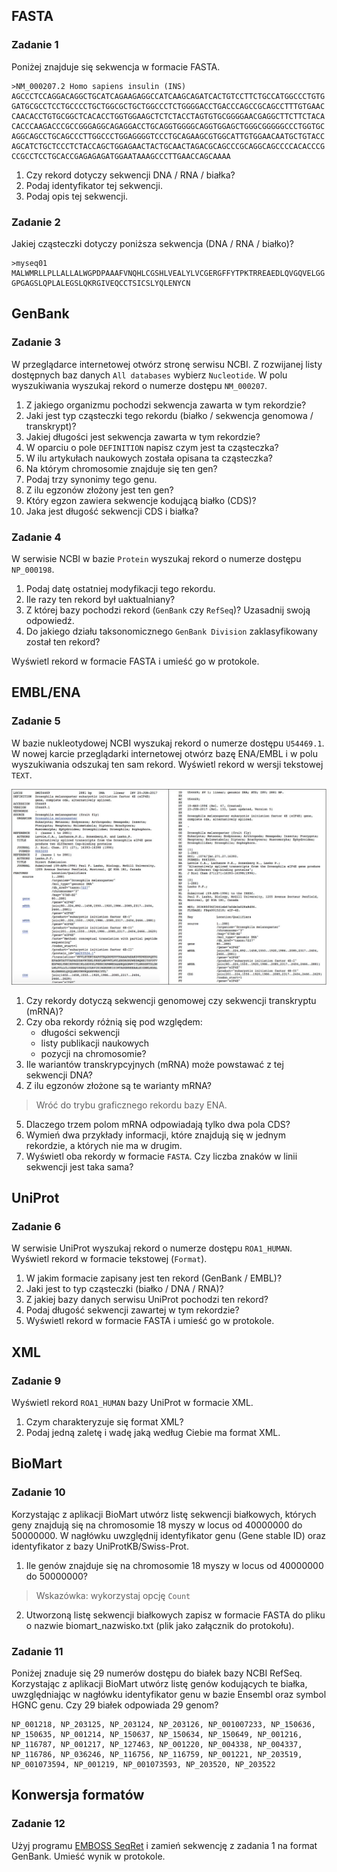 ## FASTA

### Zadanie 1
Poniżej znajduje się sekwencja w formacie FASTA.

```
>NM_000207.2 Homo sapiens insulin (INS)
AGCCCTCCAGGACAGGCTGCATCAGAAGAGGCCATCAAGCAGATCACTGTCCTTCTGCCATGGCCCTGTG
GATGCGCCTCCTGCCCCTGCTGGCGCTGCTGGCCCTCTGGGGACCTGACCCAGCCGCAGCCTTTGTGAAC
CAACACCTGTGCGGCTCACACCTGGTGGAAGCTCTCTACCTAGTGTGCGGGGAACGAGGCTTCTTCTACA
CACCCAAGACCCGCCGGGAGGCAGAGGACCTGCAGGTGGGGCAGGTGGAGCTGGGCGGGGGCCCTGGTGC
AGGCAGCCTGCAGCCCTTGGCCCTGGAGGGGTCCCTGCAGAAGCGTGGCATTGTGGAACAATGCTGTACC
AGCATCTGCTCCCTCTACCAGCTGGAGAACTACTGCAACTAGACGCAGCCCGCAGGCAGCCCCACACCCG
CCGCCTCCTGCACCGAGAGAGATGGAATAAAGCCCTTGAACCAGCAAAA
```

1. Czy rekord dotyczy sekwencji DNA / RNA / białka?
2. Podaj identyfikator tej sekwencji.
3. Podaj opis tej sekwencji.


### Zadanie 2
Jakiej cząsteczki dotyczy poniższa sekwencja (DNA / RNA / białko)?

```
>myseq01
MALWMRLLPLLALLALWGPDPAAAFVNQHLCGSHLVEALYLVCGERGFFYTPKTRREAEDLQVGQVELGG
GPGAGSLQPLALEGSLQKRGIVEQCCTSICSLYQLENYCN
```


## GenBank

### Zadanie 3
W przeglądarce internetowej otwórz stronę serwisu NCBI. Z rozwijanej listy dostępnych baz danych `All databases` wybierz `Nucleotide`. W polu wyszukiwania wyszukaj rekord o numerze dostępu `NM_000207`.

1. Z jakiego organizmu pochodzi sekwencja zawarta w tym rekordzie?
2. Jaki jest typ cząsteczki tego rekordu (białko / sekwencja genomowa / transkrypt)?
3. Jakiej długości jest sekwencja zawarta w tym rekordzie?
4. W oparciu o pole `DEFINITION` napisz czym jest ta cząsteczka?
5. W ilu artykułach naukowych została opisana ta cząsteczka?
6. Na którym chromosomie znajduje się ten gen?
7. Podaj trzy synonimy tego genu.
8. Z ilu egzonów złożony jest ten gen?
9. Który egzon zawiera sekwencje kodującą białko (CDS)?
10. Jaka jest długość sekwencji CDS i białka?


### Zadanie 4
W serwisie NCBI w bazie `Protein` wyszukaj rekord o numerze dostępu `NP_000198`.

1. Podaj datę ostatniej modyfikacji tego rekordu.
2. Ile razy ten rekord był uaktualniany?
3. Z której bazy pochodzi rekord (`GenBank` czy `RefSeq`)? Uzasadnij swoją odpowiedź.
4. Do jakiego działu taksonomicznego `GenBank Division` zaklasyfikowany został ten rekord?

Wyświetl rekord w formacie FASTA i umieść go w protokole.


## EMBL/ENA

### Zadanie 5 
W bazie nukleotydowej NCBI wyszukaj rekord o numerze dostępu `U54469.1`. W nowej karcie przeglądarki internetowej otwórz bazę ENA/EMBL i w polu wyszukiwania odszukaj ten sam rekord. Wyświetl rekord w wersji tekstowej `TEXT`.

<img src="./images/genbank_embl.jpg" alt="genbank_embl"/>

1. Czy rekordy dotyczą sekwencji genomowej czy sekwencji transkryptu (mRNA)?
2. Czy oba rekordy różnią się pod względem: 
   * długości sekwencji
   * listy publikacji naukowych
   * pozycji na chromosomie?
3. Ile wariantów transkrypcyjnych (mRNA) może powstawać z tej sekwencji DNA?
4. Z ilu egzonów złożone są te warianty mRNA?
> Wróć do trybu graficznego rekordu bazy ENA.
5. Dlaczego trzem polom mRNA odpowiadają tylko dwa pola CDS?
6. Wymień dwa przykłady informacji, które znajdują się w jednym rekordzie, a których nie ma w drugim.
7. Wyświetl oba rekordy w formacie `FASTA`. Czy liczba znaków w linii sekwencji jest taka sama?


## UniProt

### Zadanie 6
W serwisie UniProt wyszukaj rekord o numerze dostępu `ROA1_HUMAN`. Wyświetl rekord w formacie tekstowej (`Format`).

1. W jakim formacie zapisany jest ten rekord (GenBank / EMBL)?
2. Jaki jest to typ cząsteczki (białko / DNA / RNA)?
3. Z jakiej bazy danych serwisu UniProt pochodzi ten rekord?
4. Podaj długość sekwencji zawartej w tym rekordzie?
5. Wyświetl rekord w formacie FASTA i umieść go w protokole.

## XML

### Zadanie 9
Wyświetl rekord `ROA1_HUMAN` bazy UniProt w formacie XML.

1. Czym charakteryzuje się format XML?
2. Podaj jedną zaletę i wadę jaką według Ciebie ma format XML.


## BioMart

### Zadanie 10
Korzystając z aplikacji BioMart utwórz listę sekwencji białkowych, których geny znajdują się na chromosomie 18 myszy w locus od 40000000 do 50000000. W nagłówku uwzględnij identyfikator genu (Gene stable ID) oraz identyfikator z bazy UniProtKB/Swiss-Prot. 

1. Ile genów znajduje się na chromosomie 18 myszy w locus od 40000000 do 50000000?
> Wskazówka: wykorzystaj opcję `Count`
2. Utworzoną listę sekwencji białkowych zapisz w formacie FASTA do pliku o nazwie biomart_nazwisko.txt (plik jako załącznik do protokołu). 

### Zadanie 11
Poniżej znaduje się 29 numerów dostępu do białek bazy NCBI RefSeq. Korzystając z aplikacji BioMart utwórz listę genów kodujących te białka, uwzględniając w nagłówku identyfikator genu w bazie Ensembl oraz symbol HGNC genu. Czy 29 białek odpowiada 29 genom?

```
NP_001218, NP_203125, NP_203124, NP_203126, NP_001007233, NP_150636, NP_150635, NP_001214, NP_150637, NP_150634, NP_150649, NP_001216, NP_116787, NP_001217, NP_127463, NP_001220, NP_004338, NP_004337, NP_116786, NP_036246, NP_116756, NP_116759, NP_001221, NP_203519, NP_001073594, NP_001219, NP_001073593, NP_203520, NP_203522
```


## Konwersja formatów

### Zadanie 12
Użyj programu <a target="_blank" href="https://www.ebi.ac.uk/Tools/sfc/emboss_seqret/">EMBOSS SeqRet</a> i zamień sekwencję z zadania 1 na format GenBank. Umieść wynik w protokole.


